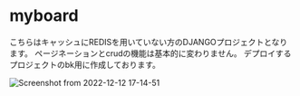 # myboard
こちらはキャッシュにREDISを用いていない方のDJANGOプロジェクトとなります。
ページネーションとcrudの機能は基本的に変わりません。
デプロイするプロジェクトのbk用に作成しております。

![Screenshot from 2022-12-12 17-14-51](https://user-images.githubusercontent.com/101452760/206994919-199f6417-d09b-4afc-8a48-2e5ab45799d1.png)



